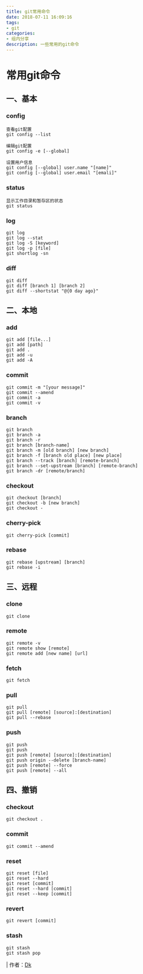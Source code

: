 ```yaml
---
title: git常用命令
date: 2018-07-11 16:09:16
tags:
- git
categories:
- 组内分享
description: 一些常用的git命令
---
```


# 常用git命令

## 一、基本
### config
```
查看git配置
git config --list

编辑git配置
git config -e [--global]

设置用户信息
git config [--global] user.name "[name]"
git config [--global] user.email "[emali]"
```

### status
```
显示工作目录和暂存区的状态
git status
```

### log
```
git log
git log --stat
git log -S [keyword]
git log -p [file]
git shortlog -sn
```

### diff
```
git diff
git diff [branch 1] [branch 2]
git diff --shortstat "@{0 day ago}"
```

## 二、本地
### add
```
git add [file...]
git add [path]
git add .
git add -u
git add -A
```

### commit
```
git commit -m "[your message]"
git commit --amend
git commit -a
git commit -v
```

### branch
```
git branch
git branch -a
git branch -r
git branch [branch-name]
git branch -m [old branch] [new branch]
git branch -f [branch old place] [new place]
git branch --track [branch] [remote-branch]
git branch --set-upstream [branch] [remote-branch]
git branch -dr [remote/branch]
```

### checkout
```
git checkout [branch]
git checkout -b [new branch]
git checkout -
```

### cherry-pick
```
git cherry-pick [commit]
```

### rebase
```
git rebase [upstream] [branch]
git rebase -i
```


## 三、远程
### clone
```
git clone
```

### remote
```
git remote -v
git remote show [remote]
git remote add [new name] [url]
```

### fetch
```
git fetch
```

### pull
```
git pull
git pull [remote] [source]:[destination]
git pull --rebase
```

### push
```
git push
git push 
git push [remote] [source]:[destination]
git push origin --delete [branch-name]
git push [remote] --force
git push [remote] --all
```

## 四、撤销
### checkout
```
git checkout .
```

### commit
```
git commit --amend
```

### reset
```
git reset [file]
git reset --hard
git reset [commit]
git reset --hard [commit]
git reset --keep [commit]
```

### revert
```
git revert [commit]
```

### stash
```
git stash
git stash pop
```

| 作者：[Dk](https://github.com/Darkindom)